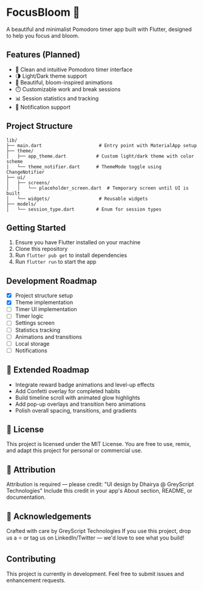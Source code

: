 # FocusBloom 🌸

A beautiful and minimalist Pomodoro timer app built with Flutter, designed to help you focus and bloom.

## Features (Planned)

- 🎯 Clean and intuitive Pomodoro timer interface
- 🌗 Light/Dark theme support
- 🎨 Beautiful, bloom-inspired animations
- ⏱️ Customizable work and break sessions
- 📊 Session statistics and tracking
- 🔔 Notification support

## Project Structure

```
lib/
├── main.dart                     # Entry point with MaterialApp setup
├── theme/
│   ├── app_theme.dart           # Custom light/dark theme with color scheme
│   └── theme_notifier.dart      # ThemeMode toggle using ChangeNotifier
├── ui/
│   ├── screens/
│   │   └── placeholder_screen.dart  # Temporary screen until UI is built
│   └── widgets/                  # Reusable widgets
├── models/
│   └── session_type.dart        # Enum for session types
```

## Getting Started

1. Ensure you have Flutter installed on your machine
2. Clone this repository
3. Run `flutter pub get` to install dependencies
4. Run `flutter run` to start the app

## Development Roadmap

- [x] Project structure setup
- [x] Theme implementation
- [ ] Timer UI implementation
- [ ] Timer logic
- [ ] Settings screen
- [ ] Statistics tracking
- [ ] Animations and transitions
- [ ] Local storage
- [ ] Notifications

## 🚀 Extended Roadmap

- Integrate reward badge animations and level-up effects
- Add Confetti overlay for completed habits
- Build timeline scroll with animated glow highlights
- Add pop-up overlays and transition hero animations
- Polish overall spacing, transitions, and gradients

## 📄 License

This project is licensed under the MIT License.
You are free to use, remix, and adapt this project for personal or commercial use.

## 📝 Attribution

Attribution is required — please credit:
"UI design by Dhairya @ GreyScript Technologies"
Include this credit in your app's About section, README, or documentation.

## 🙌 Acknowledgements

Crafted with care by GreyScript Technologies
If you use this project, drop us a ⭐ or tag us on LinkedIn/Twitter — we'd love to see what you build!

## Contributing

This project is currently in development. Feel free to submit issues and enhancement requests. 